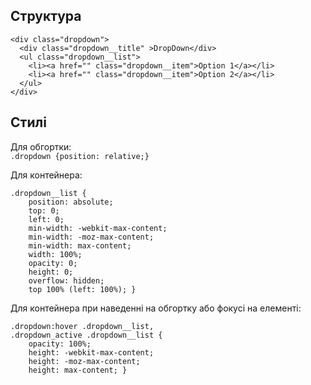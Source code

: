 ## Структура
```
<div class="dropdown">
  <div class="dropdown__title" >DropDown</div>
  <ul class="dropdown__list">
    <li><a href="" class="dropdown__item">Option 1</a></li>
    <li><a href="" class="dropdown__item">Option 2</a></li>
  </ul>
</div>
```
## Стилі

Для обгортки:  
```.dropdown {position: relative;}```

Для контейнера:  
```
.dropdown__list {
	position: absolute;
	top: 0;
	left: 0;
	min-width: -webkit-max-content;
	min-width: -moz-max-content;
	min-width: max-content;
	width: 100%;
	opacity: 0;
	height: 0;
	overflow: hidden;
	top 100% (left: 100%); }
```
Для контейнера при наведенні на обгортку або фокусі на елементі:
```
.dropdown:hover .dropdown__list,
.dropdown_active .dropdown__list {
	opacity: 100%;
	height: -webkit-max-content;
	height: -moz-max-content;
	height: max-content; }
```